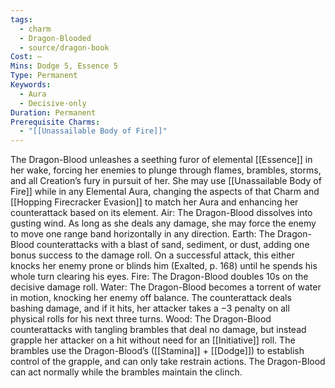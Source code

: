 ```yaml
---
tags:
  - charm
  - Dragon-Blooded
  - source/dragon-book
Cost: —
Mins: Dodge 5, Essence 5
Type: Permanent
Keywords:
  - Aura
  - Decisive-only
Duration: Permanent
Prerequisite Charms:
  - "[[Unassailable Body of Fire]]"
---
```

The Dragon-Blood unleashes a seething furor of elemental [[Essence]] in her wake, forcing her enemies to plunge through flames, brambles, storms, and all Creation’s fury in pursuit of her. She may use [[Unassailable Body of Fire]] while in any Elemental Aura, changing the aspects of that Charm and [[Hopping Firecracker Evasion]] to match her Aura and enhancing her counterattack based on its element. Air: The Dragon-Blood dissolves into gusting wind. As long as she deals any damage, she may force the enemy to move one range band horizontally in any direction. Earth: The Dragon-Blood counterattacks with a blast of sand, sediment, or dust, adding one bonus success to the damage roll. On a successful attack, this either knocks her enemy prone or blinds him (Exalted, p. 168) until he spends his whole turn clearing his eyes. Fire: The Dragon-Blood doubles 10s on the decisive damage roll. Water: The Dragon-Blood becomes a torrent of water in motion, knocking her enemy off balance. The counterattack deals bashing damage, and if it hits, her attacker takes a −3 penalty on all physical rolls for his next three turns. Wood: The Dragon-Blood counterattacks with tangling brambles that deal no damage, but instead grapple her attacker on a hit without need for an [[Initiative]] roll. The brambles use the Dragon-Blood’s ([[Stamina]] + [[Dodge]]) to establish control of the grapple, and can only take restrain actions. The Dragon-Blood can act normally while the brambles maintain the clinch. 